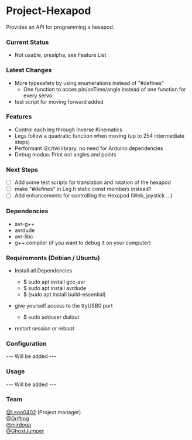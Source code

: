 # Project-Hexapod

Provides an API for programming a hexapod.

### Current Status

* Not usable, prealpha, see Feature List

### Latest Changes

* More typesafety by using enumerations instead of "#defines"
  * One function to acces pin/onTime/angle instead of one function for every servo
* test script for moving forward added

### Features

* Control each leg through Inverse Kinematics
* Legs follow a quadratic function when moving (up to 254 intermediate steps)
* Performant i2c/twi library, no need for Arduino dependencies
* Debug modus: Print out angles and points

### Next Steps

- [ ] Add some test scripts for translation and rotation of the hexapod
- [ ] make "#defines" in Leg.h static const members instead?
- [ ] Add enhancements for controlling the Hexapod (Web, joystick ...)

### Dependencies

* avr-g++
* avrdude
* avr-libc
* g++ compiler (if you want to debug it on your computer)

### Requirements (Debian / Ubuntu)

* Install all Dependencies
  * $ sudo apt install gcc-avr
  * $ sudo apt install avrdude
  * $ (sudo apt install build-essential)

* give yourself access to the ttyUSB0 port
  * $ sudo adduser <username> dialout
* restart session or reboot


### Configuration

  --- Will be added ---

### Usage

  --- Will be added ---

### Team

[@Leon0402](https://github.com/Leon0402) (Project manager)<br />
[@Grifting](https://github.com/Grifting)<br />
[@mirdoga](https://github.com/mirdoga)<br />
[@GhostJumper](https://github.com/GhostJumper)<br />
